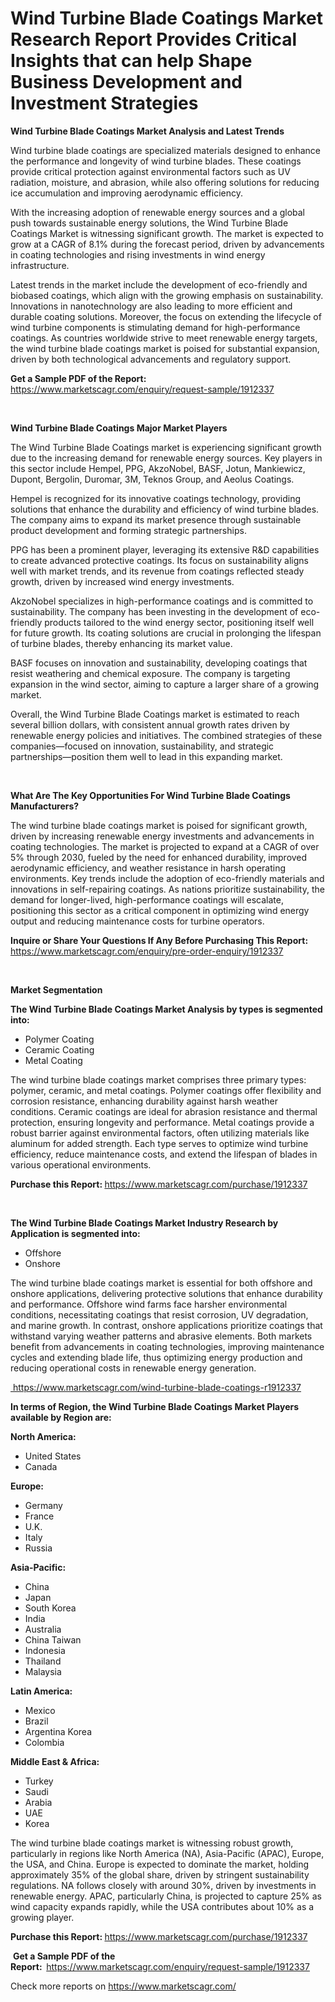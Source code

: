 <p><h1>Wind Turbine Blade Coatings Market Research Report Provides Critical Insights that can help Shape Business Development and Investment Strategies</h1></p><p><strong>Wind Turbine Blade Coatings Market Analysis and Latest Trends</strong></p>
<p><p>Wind turbine blade coatings are specialized materials designed to enhance the performance and longevity of wind turbine blades. These coatings provide critical protection against environmental factors such as UV radiation, moisture, and abrasion, while also offering solutions for reducing ice accumulation and improving aerodynamic efficiency. </p><p>With the increasing adoption of renewable energy sources and a global push towards sustainable energy solutions, the Wind Turbine Blade Coatings Market is witnessing significant growth. The market is expected to grow at a CAGR of 8.1% during the forecast period, driven by advancements in coating technologies and rising investments in wind energy infrastructure.</p><p>Latest trends in the market include the development of eco-friendly and biobased coatings, which align with the growing emphasis on sustainability. Innovations in nanotechnology are also leading to more efficient and durable coating solutions. Moreover, the focus on extending the lifecycle of wind turbine components is stimulating demand for high-performance coatings. As countries worldwide strive to meet renewable energy targets, the wind turbine blade coatings market is poised for substantial expansion, driven by both technological advancements and regulatory support.</p></p>
<p><strong>Get a Sample PDF of the Report:&nbsp;</strong> <a href="https://www.marketscagr.com/enquiry/request-sample/1912337?utm_campaign=3135&utm_medium=2&utm_source=Github&utm_content=ia&utm_term=02042025&utm_id=wind-turbine-blade-coatings">https://www.marketscagr.com/enquiry/request-sample/1912337</a></p>
<p>&nbsp;</p>
<p><strong>Wind Turbine Blade Coatings Major Market Players</strong></p>
<p><p>The Wind Turbine Blade Coatings market is experiencing significant growth due to the increasing demand for renewable energy sources. Key players in this sector include Hempel, PPG, AkzoNobel, BASF, Jotun, Mankiewicz, Dupont, Bergolin, Duromar, 3M, Teknos Group, and Aeolus Coatings. </p><p>Hempel is recognized for its innovative coatings technology, providing solutions that enhance the durability and efficiency of wind turbine blades. The company aims to expand its market presence through sustainable product development and forming strategic partnerships. </p><p>PPG has been a prominent player, leveraging its extensive R&D capabilities to create advanced protective coatings. Its focus on sustainability aligns well with market trends, and its revenue from coatings reflected steady growth, driven by increased wind energy investments.</p><p>AkzoNobel specializes in high-performance coatings and is committed to sustainability. The company has been investing in the development of eco-friendly products tailored to the wind energy sector, positioning itself well for future growth. Its coating solutions are crucial in prolonging the lifespan of turbine blades, thereby enhancing its market value.</p><p>BASF focuses on innovation and sustainability, developing coatings that resist weathering and chemical exposure. The company is targeting expansion in the wind sector, aiming to capture a larger share of a growing market.</p><p>Overall, the Wind Turbine Blade Coatings market is estimated to reach several billion dollars, with consistent annual growth rates driven by renewable energy policies and initiatives. The combined strategies of these companies—focused on innovation, sustainability, and strategic partnerships—position them well to lead in this expanding market.</p></p>
<p>&nbsp;</p>
<p><strong>What Are The Key Opportunities For Wind Turbine Blade Coatings Manufacturers?</strong></p>
<p><p>The wind turbine blade coatings market is poised for significant growth, driven by increasing renewable energy investments and advancements in coating technologies. The market is projected to expand at a CAGR of over 5% through 2030, fueled by the need for enhanced durability, improved aerodynamic efficiency, and weather resistance in harsh operating environments. Key trends include the adoption of eco-friendly materials and innovations in self-repairing coatings. As nations prioritize sustainability, the demand for longer-lived, high-performance coatings will escalate, positioning this sector as a critical component in optimizing wind energy output and reducing maintenance costs for turbine operators.</p></p>
<p><strong>Inquire or Share Your Questions If Any Before Purchasing This Report:</strong> <a href="https://www.marketscagr.com/enquiry/pre-order-enquiry/1912337?utm_campaign=3135&utm_medium=2&utm_source=Github&utm_content=ia&utm_term=02042025&utm_id=wind-turbine-blade-coatings">https://www.marketscagr.com/enquiry/pre-order-enquiry/1912337</a></p>
<p>&nbsp;</p>
<p><strong>Market Segmentation</strong></p>
<p><strong>The Wind Turbine Blade Coatings Market Analysis by types is segmented into:</strong></p>
<p><ul><li>Polymer Coating</li><li>Ceramic Coating</li><li>Metal Coating</li></ul></p>
<p><p>The wind turbine blade coatings market comprises three primary types: polymer, ceramic, and metal coatings. Polymer coatings offer flexibility and corrosion resistance, enhancing durability against harsh weather conditions. Ceramic coatings are ideal for abrasion resistance and thermal protection, ensuring longevity and performance. Metal coatings provide a robust barrier against environmental factors, often utilizing materials like aluminum for added strength. Each type serves to optimize wind turbine efficiency, reduce maintenance costs, and extend the lifespan of blades in various operational environments.</p></p>
<p><strong>Purchase this Report:&nbsp;</strong><a href="https://www.marketscagr.com/purchase/1912337?utm_campaign=3135&utm_medium=2&utm_source=Github&utm_content=ia&utm_term=02042025&utm_id=wind-turbine-blade-coatings">https://www.marketscagr.com/purchase/1912337</a></p>
<p>&nbsp;</p>
<p><strong>The Wind Turbine Blade Coatings Market Industry Research by Application is segmented into:</strong></p>
<p><ul><li>Offshore</li><li>Onshore</li></ul></p>
<p><p>The wind turbine blade coatings market is essential for both offshore and onshore applications, delivering protective solutions that enhance durability and performance. Offshore wind farms face harsher environmental conditions, necessitating coatings that resist corrosion, UV degradation, and marine growth. In contrast, onshore applications prioritize coatings that withstand varying weather patterns and abrasive elements. Both markets benefit from advancements in coating technologies, improving maintenance cycles and extending blade life, thus optimizing energy production and reducing operational costs in renewable energy generation.</p></p>
<p><a href="https://www.marketscagr.com/wind-turbine-blade-coatings-r1912337?utm_campaign=3135&utm_medium=2&utm_source=Github&utm_content=ia&utm_term=02042025&utm_id=wind-turbine-blade-coatings">&nbsp;https://www.marketscagr.com/wind-turbine-blade-coatings-r1912337</a></p>
<p><strong>In terms of Region, the Wind Turbine Blade Coatings Market Players available by Region are:</strong></p>
<p>
    <p> <strong> North America: </strong>
        <ul>
            <li>United States</li>
            <li>Canada</li>
        </ul>
        </p> 
    <p> <strong> Europe: </strong>
        <ul>
            <li>Germany</li>
            <li>France</li>
            <li>U.K.</li>
            <li>Italy</li>
            <li>Russia</li>
        </ul>
        </p> 
    <p> <strong> Asia-Pacific: </strong>
        <ul>
            <li>China</li>
            <li>Japan</li>
            <li>South Korea</li>
            <li>India</li>
            <li>Australia</li>
            <li>China Taiwan</li>
            <li>Indonesia</li>
            <li>Thailand</li>
            <li>Malaysia</li>
        </ul>
        </p> 
    <p> <strong> Latin America: </strong>
        <ul>
            <li>Mexico</li>
            <li>Brazil</li>
            <li>Argentina Korea</li>
            <li>Colombia</li>
        </ul>
        </p> 
    <p> <strong> Middle East & Africa: </strong>
        <ul>
            <li>Turkey</li>
            <li>Saudi</li>
            <li>Arabia</li>
            <li>UAE</li>
            <li>Korea</li>
        </ul>
    </p>
    </p>
<p><p>The wind turbine blade coatings market is witnessing robust growth, particularly in regions like North America (NA), Asia-Pacific (APAC), Europe, the USA, and China. Europe is expected to dominate the market, holding approximately 35% of the global share, driven by stringent sustainability regulations. NA follows closely with around 30%, driven by investments in renewable energy. APAC, particularly China, is projected to capture 25% as wind capacity expands rapidly, while the USA contributes about 10% as a growing player.</p></p>
<p><strong>Purchase this Report: </strong><a href="https://www.marketscagr.com/purchase/1912337?utm_campaign=3135&utm_medium=2&utm_source=Github&utm_content=ia&utm_term=02042025&utm_id=wind-turbine-blade-coatings">https://www.marketscagr.com/purchase/1912337</a></p>
<p>&nbsp;<strong>Get a Sample PDF of the Report:&nbsp;&nbsp;</strong><a href="https://www.marketscagr.com/enquiry/request-sample/1912337?utm_campaign=3135&utm_medium=2&utm_source=Github&utm_content=ia&utm_term=02042025&utm_id=wind-turbine-blade-coatings">https://www.marketscagr.com/enquiry/request-sample/1912337</a></p>
<p><strong></strong></p>
<p>Check more reports on <a href="https://www.marketscagr.com/?utm_campaign=3135&utm_medium=2&utm_source=Github&utm_content=ia&utm_term=02042025&utm_id=wind-turbine-blade-coatings">https://www.marketscagr.com/</a></p>